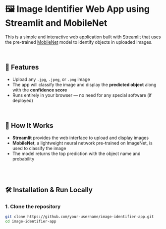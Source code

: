 # 🖼️ Image Identifier Web App using Streamlit and MobileNet

This is a simple and interactive web application built with [Streamlit](https://streamlit.io/) that uses the pre-trained [MobileNet](https://keras.io/api/applications/mobilenet/) model to identify objects in uploaded images.

<br/>

## 🚀 Features

- Upload any `.jpg`, `.jpeg`, or `.png` image
- The app will classify the image and display the **predicted object** along with the **confidence score**
- Runs entirely in your browser — no need for any special software (if deployed)

<br/>

## 🧠 How It Works

- **Streamlit** provides the web interface to upload and display images
- **MobileNet**, a lightweight neural network pre-trained on ImageNet, is used to classify the image
- The model returns the top prediction with the object name and probability

<br/>
<br/>

## 🛠️ Installation & Run Locally

### 1. Clone the repository
```bash
git clone https://github.com/your-username/image-identifier-app.git
cd image-identifier-app
